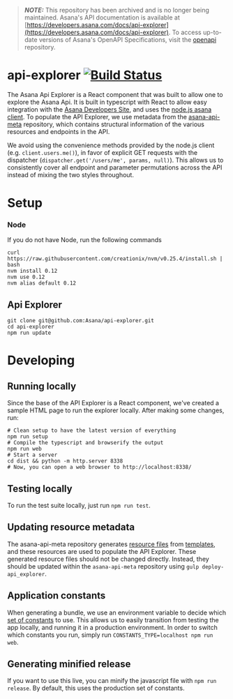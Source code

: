 > **_NOTE:_**  This repository has been archived and is no longer being maintained. Asana's API documentation is available at [https://developers.asana.com/docs/api-explorer](https://developers.asana.com/docs/api-explorer). To access up-to-date versions of Asana's OpenAPI Specifications, visit the [openapi](https://github.com/asana/openapi) repository.

# api-explorer [![Build Status][travis-image]][travis-url]

The Asana Api Explorer is a React component that was built to allow one to explore the Asana Api. It is built in typescript with React to allow easy integration with the [Asana Developers Site](https://developers.asana.com/docs), and uses the [node.js asana client](https://github.com/Asana/node-asana). To populate the API Explorer, we use metadata from the [asana-api-meta](https://github.com/Asana/asana-api-meta) repository, which contains structural information of the various resources and endpoints in the API.

We avoid using the convenience methods provided by the node.js client (e.g. `client.users.me()`), in favor of explicit GET requests with the dispatcher (`dispatcher.get('/users/me', params, null)`). This allows us to consistently cover all endpoint and parameter permutations across the API instead of mixing the two styles throughout.

# Setup
### Node
If you do not have Node, run the following commands

```
curl https://raw.githubusercontent.com/creationix/nvm/v0.25.4/install.sh | bash
nvm install 0.12
nvm use 0.12
nvm alias default 0.12
```

## Api Explorer
```
git clone git@github.com:Asana/api-explorer.git
cd api-explorer
npm run update

```

# Developing

## Running locally
Since the base of the API Explorer is a React component, we've created a sample HTML page to run the explorer locally. After making some changes, run:

```
# Clean setup to have the latest version of everything
npm run setup
# Compile the typescript and browserify the output
npm run web
# Start a server
cd dist && python -m http.server 8338
# Now, you can open a web browser to http://localhost:8338/
```

## Testing locally
To run the test suite locally, just run `npm run test`.

## Updating resource metadata

The asana-api-meta repository generates [resource files](https://github.com/Asana/api-explorer/tree/master/src/resources/gen) from [templates](https://github.com/Asana/api-explorer/tree/master/src/resources/templates), and these resources are used to populate the API Explorer. These generated resource files should not be changed directly. Instead, they should be updated within the `asana-api-meta` repository using `gulp deploy-api_explorer`.

## Application constants
When generating a bundle, we use an environment variable to decide which [set of constants](https://github.com/Asana/api-explorer/blob/master/src/constants.ts) to use. This allows us to easily transition from testing the app locally, and running it in a production environment. In order to switch which constants you run, simply run `CONSTANTS_TYPE=localhost npm run web`. 

## Generating minified release
If you want to use this live, you can minify the javascript file with `npm run release`. By default, this uses the production set of constants.

[travis-url]: http://travis-ci.org/Asana/api-explorer
[travis-image]: https://travis-ci.org/Asana/api-explorer.svg?branch=master
